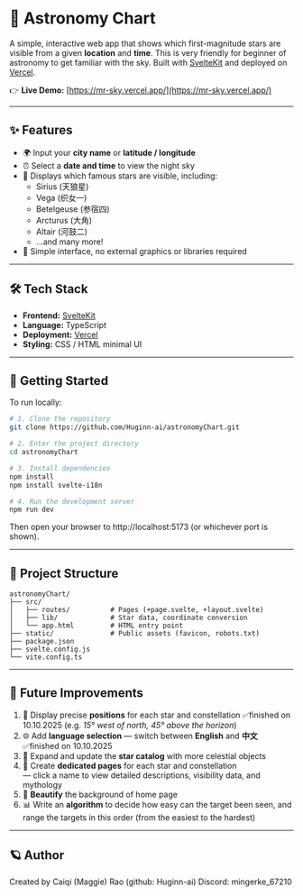 # 🌠 Astronomy Chart

A simple, interactive web app that shows which first-magnitude stars are visible from a given **location** and **time**.  This is very friendly for beginner of astronomy to get familiar with the sky.
Built with [SvelteKit](https://kit.svelte.dev/) and deployed on [Vercel](https://vercel.com).

👉 **Live Demo:** [https://mr-sky.vercel.app/](https://mr-sky.vercel.app/)

---

## ✨ Features

- 🌍 Input your **city name** or **latitude / longitude**  
- ⏰ Select a **date and time** to view the night sky  
- 🌌 Displays which famous stars are visible, including:
  - Sirius (天狼星)
  - Vega (织女一)
  - Betelgeuse (参宿四)
  - Arcturus (大角)
  - Altair (河鼓二)
  - ...and many more!
- 🎯 Simple interface, no external graphics or libraries required

---

## 🛠️ Tech Stack

- **Frontend:** [SvelteKit](https://kit.svelte.dev/)
- **Language:** TypeScript
- **Deployment:** [Vercel](https://vercel.com)
- **Styling:** CSS / HTML minimal UI

---

## 🚀 Getting Started

To run locally:

```bash
# 1. Clone the repository
git clone https://github.com/Huginn-ai/astronomyChart.git

# 2. Enter the project directory
cd astronomyChart

# 3. Install dependencies
npm install
npm install svelte-i18n

# 4. Run the development server
npm run dev
```
Then open your browser to http://localhost:5173 (or whichever port is shown).

---

## 🧭 Project Structure
```
astronomyChart/
├── src/
│   ├── routes/          # Pages (+page.svelte, +layout.svelte)
│   ├── lib/             # Star data, coordinate conversion
│   └── app.html         # HTML entry point
├── static/              # Public assets (favicon, robots.txt)
├── package.json
├── svelte.config.js
└── vite.config.ts
```
---

## 🌙 Future Improvements

1. 📍 Display precise **positions** for each star and constellation  ✅finished on 10.10.2025
   (e.g. *15° west of north, 45° above the horizon*)  
2. 🌐 Add **language selection** — switch between **English** and **中文**  ✅finished on 10.10.2025
3. 🌌 Expand and update the **star catalog** with more celestial objects  
4. 🔗 Create **dedicated pages** for each star and constellation  
   — click a name to view detailed descriptions, visibility data, and mythology
5. 🎨 **Beautify** the background of home page
6. 📊 Write an **algorithm** to decide how easy can the target been seen, and range the targets in this order (from the easiest to the hardest)
---

## 🪐 Author
Created by Caiqi (Maggie) Rao (github: Huginn-ai)
Discord: mingerke_67210
